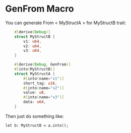 # GenFrom Macro

You can generate From < MyStructA > for MyStructB trait:

```rust
    #[derive(Debug)]
    struct MyStructB {
        v1: u64,
        v2: u64,
        v3: u64,
    }

    #[derive(Debug, GenFrom)]
    #[into(MyStructB)]
    struct MyStructA {
        #[into(name="v1")]
        short_tag: u16,
        #[into(name="v2")]
        value: u8,
        #[into(name="v3")]
        data: u64,
    }
```

Then just do something like:
```
let b: MyStructB = a.into();
```
